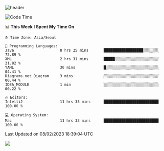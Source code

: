 ![header](https://capsule-render.vercel.app/api?type=Egg&color=timeAuto&height=300&section=header&text=PoPo&fontSize=90&animation=fadeIn)

  <!--START_SECTION:waka-->
![Code Time](http://img.shields.io/badge/Code%20Time-477%20hrs%2059%20mins-blue)

📊 **This Week I Spent My Time On** 

```text
⌚︎ Time Zone: Asia/Seoul

💬 Programming Languages: 
Java                     8 hrs 25 mins       ██████████████████░░░░░░░   72.89 % 
XML                      2 hrs 31 mins       █████░░░░░░░░░░░░░░░░░░░░   21.82 % 
YAML                     30 mins             █░░░░░░░░░░░░░░░░░░░░░░░░   04.41 % 
Diagrams.net Diagram     3 mins              ░░░░░░░░░░░░░░░░░░░░░░░░░   00.44 % 
IDEA_MODULE              1 min               ░░░░░░░░░░░░░░░░░░░░░░░░░   00.22 % 

🔥 Editors: 
IntelliJ                 11 hrs 33 mins      █████████████████████████   100.00 % 

💻 Operating System: 
Mac                      11 hrs 33 mins      █████████████████████████   100.00 % 

```


 Last Updated on 08/02/2023 18:39:04 UTC
<!--END_SECTION:waka-->



<img src="https://capsule-render.vercel.app/api?type=Egg&color=timeAuto&height=300&section=footer&text=PoPo&fontSize=90&animation=fadeIn&reversal=true" />

